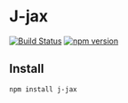 # J-jax
[![Build Status](https://travis-ci.org/inabe49/j-jax.svg?branch=master)](https://travis-ci.org/inabe49/j-jax)
[![npm version](https://img.shields.io/npm/v/j-jax.svg)](https://www.npmjs.com/package/j-jax)





## Install
```
npm install j-jax
```
